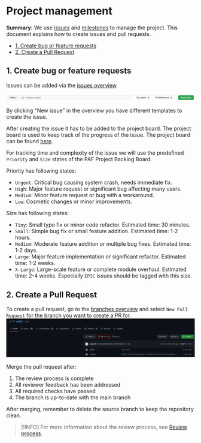 # Project management

**Summary:** We use [issues](https://github.com/una-auxme/paf/issues) and [milestones](https://github.com/una-auxme/paf/milestones) to manage the project. This document explains how to create issues and pull requests.

- [1. Create bug or feature requests](#1-create-bug-or-feature-requests)
- [2. Create a Pull Request](#2-create-a-pull-request)

## 1. Create bug or feature requests

Issues can be added via the [issues overview](https://github.com/una-auxme/paf/issues).

![create issue](../assets/create_issue.png)

By clicking "New issue" in the overview you have different templates to create the issue.

After creating the issue it has to be added to the project board. The project board is used to keep track of the 
progress of the issue. The project board can be found [here](https://github.com/orgs/una-auxme/projects/3).

For tracking time and complexity of the issue we will use the predefined `Priority` and `Size` states of the PAF Project
Backlog Board.

Priority has following states:
- `Urgent`: Critical bug causing system crash, needs immediate fix.
- `High`: Major feature request or significant bug affecting many users.
- `Medium`: Minor feature request or bug with a workaround.
- `Low`: Cosmetic changes or minor improvements.

Size has following states:
- `Tiny`: Small typo fix or minor code refactor. Estimated time: 30 minutes.
- `Small`: Simple bug fix or small feature addition. Estimated time: 1-2 hours.
- `Medium`: Moderate feature addition or multiple bug fixes. Estimated time: 1-2 days.
- `Large`: Major feature implementation or significant refactor. Estimated time: 1-2 weeks.
- `X-Large`: Large-scale feature or complete module overhaul. Estimated time: 2-4 weeks. Especially `EPIC` issues should
  be tagged with this size.


## 2. Create a Pull Request

To create a pull request, go to the [branches overview](https://github.com/una-auxme/paf/branches) and select ``New Pull Request`` for the branch you want to create a PR for.
![img.png](../assets/branch_overview.png)
<!-- TODO image is outdated -->

Merge the pull request after:

1. The review process is complete
2. All reviewer feedback has been addressed
3. All required checks have passed
4. The branch is up-to-date with the main branch

After merging, remember to delete the source branch to keep the repository clean.

>[!INFO] For more information about the review process, see [Review process](./review_guideline.md).
